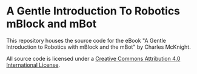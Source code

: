 # A Gentle Introduction To Robotics mBlock and mBot
This repository houses the source code for the eBook "A Gentle Introduction to Robotics with mBlock and the mBot" by Charles McKnight.

All source code is licensed under a [Creative Commons Attribution 4.0 International License](http://creativecommons.org/licenses/by/4.0/).
